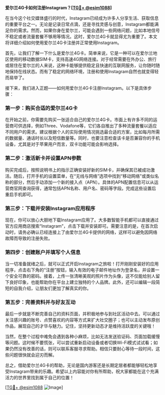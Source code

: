 **爱尔兰4G卡如何注册Instagram？[[TG💪+ @esim1088](https://t.me/s/esim1088)]**

在当今这个社交媒体盛行的时代，Instagram已经成为许多人分享生活、获取信息的重要平台之一。无论是记录日常点滴，还是寻找灵感与创意，Instagram都能满足你的需求。然而，如果你身在爱尔兰，可能会遇到一些网络问题，比如本地信号不稳定或者流量套餐不够用等情况。这时，爱尔兰4G卡就显得尤为重要了。本文将详细介绍如何使用爱尔兰4G卡注册并正常使用Instagram。

首先，让我们了解一下什么是爱尔兰4G卡。简单来说，它是一种可以在爱尔兰地区使用的移动数据SIM卡，支持高速4G网络连接。对于经常需要在外办公、旅行或居住在爱尔兰的人来说，这种卡能够提供稳定且快速的互联网服务，让你随时随地保持在线状态。而有了稳定的网络环境，注册和使用Instagram自然也就变得轻而易举了。

接下来，我们进入正题——如何用爱尔兰4G卡注册Instagram。以下是具体步骤：

### 第一步：购买合适的爱尔兰4G卡

在开始之前，你需要先购买一张适合自己的爱尔兰4G卡。市面上有许多不同的运营商可供选择，例如Three、Vodafone等，它们各自推出了多种流量套餐以适应不同用户的需求。建议根据个人的实际使用情况挑选最合适的方案，比如每月所需的数据量、通话时长以及短信数量等。同时，也要注意检查该卡是否兼容你的手机设备，尤其是对于苹果用户而言，双卡功能可能会影响选择。

### 第二步：激活新卡并设置APN参数

购买完成后，按照说明书上的指示正确安装好新的SIM卡，并确保其已被成功激活。随后，打开手机的设置菜单，在“无线与网络”选项中找到“移动网络”或类似名称的部分，然后手动添加一个新的接入点（APN）。具体的APN配置信息可以从运营商官网查询获得，通常包括APN名称、用户名、密码等字段。完成这些设置后重启手机即可。

### 第三步：下载并安装Instagram应用程序

现在，你可以放心大胆地下载Instagram应用了。大多数智能手机都可以直接通过官方应用商店搜索“Instagram”，点击下载并安装即可。需要注意的是，在首次启动时，请务必确认已经连接上了由爱尔兰4G卡提供的网络，这样可以避免因网络故障而导致的注册失败。

### 第四步：创建账户并填写个人信息

当一切准备就绪之后，就可以正式开启Instagram之旅啦！打开刚刚安装好的应用程序，点击右下角的“注册”按钮，输入有效的电子邮件地址作为登录名，并设置一个安全可靠的密码。接着，上传一张清晰美观的照片作为头像，这不仅能给别人留下良好印象，也能帮助你在平台上建立独特的个人品牌。此外，还可以编辑一段简短的自我介绍，让朋友们更加了解真实的你。

### 第五步：完善资料并与好友互动

最后一步就是不断完善自己的资料页面，并积极地参与到社区活动中去。可以通过关注感兴趣的账号、点赞喜欢的内容等方式来扩大社交圈子；也可以主动发布原创作品，展现自己的才华与魅力。记住，坚持更新动态才是维持活跃度的关键哦！

当然，在整个过程中难免会遇到各种小麻烦，比如无法发送验证码、页面加载缓慢等问题。这时候不要慌张，可以尝试重新启动设备或者切换Wi-Fi模式试试看；如果仍然没有改善的话，则可以联系客服寻求帮助。相信只要耐心等待一段时间，这些问题很快就会迎刃而解。

总之，借助爱尔兰4G卡的帮助，无论是国内游客还是长期定居者都能够轻松地享受Instagram带来的乐趣。希望以上内容能对你有所帮助，祝大家都能在这个充满活力的世界里找到属于自己的位置！

[[TG💪+ @esim1088](https://t.me/s/esim1088) ![Image](https://i.postimg.cc/4NQfJmqS/Snipaste-2025-05-13-00-14-12.png)]